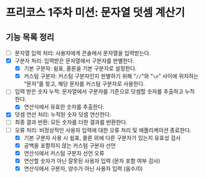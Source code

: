 # 프리코스 1주차 미션: 문자열 덧셈 계산기
## 기능 목록 정리
- [ ]  문자열 입력 처리: 사용자에게 콘솔에서 문자열을 입력받는다.
- [x]  구분자 처리: 입력받은 문자열에서 구분자를 판별한다.
   - [x] 기본 구분자: 쉼표, 콜론을 기본 구분자로 설정한다.
   - [x] 커스텀 구분자: 커스텀 구분자인지 판별하기 위해 "`//`"와 "`\n`" 사이에 위치하는 “문자”를 찾고, 해당 문자를 커스텀 구분자로 사용한다.
- [ ]  입력 받은 숫자 누적: 문자열에서 구분자를 기준으로 덧셈할 숫자를 추출하고 누적한다.
   - [x] 연산식에서 유효한 숫자를 추출한다.
- [x]  덧셈 연산 처리: 누적된 숫자 덧셈 연산한다.
- [ ]  최종 결과 반환: 모든 숫자를 더한 결과를 반환한다.
- [ ]  오류 처리: 비정상적인 사용자 입력에 대한 오류 처리 및 애플리케이션 종료한다.
   - [x]  기본 구분자 사용 시 쉼표, 콜론 외에 다른 구분자가 있는지 유효성 검사
   - [x]  공백을 포함하지 않는 커스텀 구분자 선언
   - [x]  연산식에서 커스텀 구분자 선언 오류
   - [x]  연산할 숫자가 아닌 잘못된 사용자 입력 (문자 포함 여부 검사)
   - [x]  연산식에서 구분자, 양수가 아닌 사용자 입력 (음수/0)